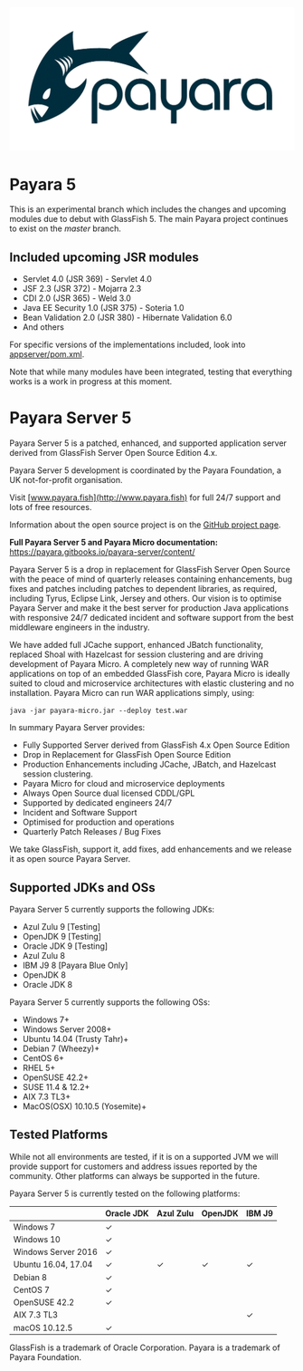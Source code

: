 ![#badassfish](payara-logo-blue.png)

# Payara 5
This is an experimental branch which includes the changes and upcoming modules due to debut with GlassFish 5. The main Payara project continues to exist on the _master_ branch.

## Included upcoming JSR modules

- Servlet 4.0 (JSR 369) - Servlet 4.0
- JSF 2.3 (JSR 372) - Mojarra 2.3
- CDI 2.0 (JSR 365) - Weld 3.0
- Java EE Security  1.0 (JSR 375) - Soteria 1.0
- Bean Validation 2.0 (JSR 380) - Hibernate Validation 6.0
- And others

For specific versions of the implementations included, look into [appserver/pom.xml](appserver/pom.xml).

Note that while many modules have been integrated, testing that everything works is a work in progress at this moment.

# Payara Server 5

Payara Server 5 is a patched, enhanced, and supported application server derived from GlassFish Server Open Source Edition 4.x.

Payara Server 5 development is coordinated by the Payara Foundation, a UK not-for-profit organisation.

Visit [www.payara.fish](http://www.payara.fish) for full 24/7 support and lots of free resources.

Information about the open source project is on the [GitHub project page](https://payara.github.io/Payara/).

**Full Payara Server 5 and Payara Micro documentation:** https://payara.gitbooks.io/payara-server/content/ 

Payara Server 5 is a drop in replacement for GlassFish Server Open Source with the peace of mind of quarterly releases containing enhancements, bug fixes and patches including patches to dependent libraries, as required, including Tyrus, Eclipse Link, Jersey and others. Our vision is to optimise Payara Server and make it the best server for production Java applications with responsive 24/7 dedicated incident and software support from the best middleware engineers in the industry.

We have added full JCache support, enhanced JBatch functionality, replaced Shoal with Hazelcast for session clustering and are driving development of Payara Micro. A completely new way of running WAR applications on top of an embedded GlassFish core, Payara Micro is ideally suited to cloud and microservice architectures with elastic clustering and no installation. Payara Micro can run WAR applications simply, using:

```Shell
java -jar payara-micro.jar --deploy test.war
```

In summary Payara Server provides:

* Fully Supported Server derived from GlassFish 4.x Open Source Edition
* Drop in Replacement for GlassFish Open Source Edition
* Production Enhancements including JCache, JBatch, and Hazelcast session clustering.
* Payara Micro for cloud and microservice deployments
* Always Open Source dual licensed CDDL/GPL
* Supported by dedicated engineers 24/7
* Incident and Software Support
* Optimised for production and operations
* Quarterly Patch Releases / Bug Fixes

We take GlassFish, support it, add fixes, add enhancements and we release it as open source Payara Server.

## Supported JDKs and OSs

Payara Server 5 currently supports the following JDKs:

* Azul Zulu 9 [Testing]
* OpenJDK 9 [Testing]
* Oracle JDK 9 [Testing]
* Azul Zulu 8
* IBM J9 8 [Payara Blue Only]
* OpenJDK 8
* Oracle JDK 8

Payara Server 5 currently supports the following OSs:

* Windows 7+
* Windows Server 2008+
* Ubuntu 14.04 (Trusty Tahr)+
* Debian 7 (Wheezy)+
* CentOS 6+
* RHEL 5+
* OpenSUSE 42.2+
* SUSE 11.4 & 12.2+
* AIX 7.3 TL3+
* MacOS(OSX) 10.10.5 (Yosemite)+

## Tested Platforms

While not all environments are tested, if it is on a supported JVM we will provide support for customers and address issues reported by the community. Other platforms can always be supported in the future.

Payara Server 5 is currently tested on the following platforms:

|                       |Oracle JDK     |Azul Zulu      |OpenJDK        |IBM J9 |
|---                    |---            |---            |---            |---    |
|Windows 7              |✓              |               |               |       |
|Windows 10             |✓              |               |               |       |
|Windows Server 2016    |✓              |               |               |       |
|Ubuntu 16.04, 17.04    |✓              |✓              |✓              |✓      |
|Debian 8               |✓              |               |               |       |
|CentOS 7               |✓              |               |               |       |
|OpenSUSE 42.2          |✓              |               |               |       |
|AIX 7.3 TL3            |               |               |               |✓      |
|macOS      10.12.5     |✓              |               |               |       |


GlassFish is a trademark of Oracle Corporation.
Payara is a trademark of Payara Foundation.

